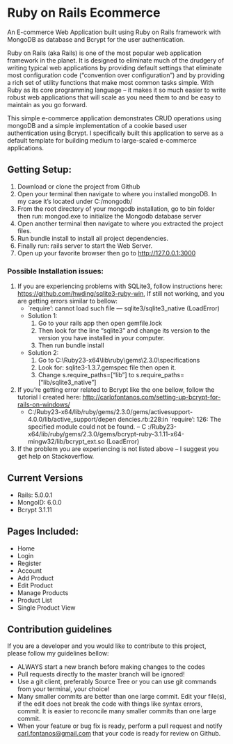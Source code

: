 # Ruby on Rails Ecommerce
An E-commerce Web Application built using Ruby on Rails framework with MongoDB as database and Bcrypt for the user authentication.

Ruby on Rails (aka Rails) is one of the most popular web application framework in the planet. It is designed to eliminate much of the drudgery of writing typical web applications by providing default settings that eliminate most configuration code (“convention over configuration”) and by providing a rich set of utility functions that make most common tasks simple. With Ruby as its core programming language – it makes it so much easier to write robust web applications that will scale as you need them to and be easy to maintain as you go forward.

This simple e-commerce application demonstrates CRUD operations using mongoDB and a simple implementation of a cookie based user authentication using Bcrypt. I specifically built this application to serve as a default template for building medium to large-scaled e-commerce applications.

## Getting Setup:
1. Download or clone the project from Github
2. Open your terminal then navigate to where you installed mongoDB. In my case it’s located under C:/mongodb/
3. From the root directory of your mongodb installation, go to bin folder then run: mongod.exe to initialize the Mongodb database server
4. Open another terminal then navigate to where you extracted the project files.
5. Run bundle install to install all project dependencies.
6. Finally run: rails server to start the Web Server.
7. Open up your favorite browser then go to http://127.0.0.1:3000

### Possible Installation issues:

1. If you are experiencing problems with SQLite3, follow instructions here: https://github.com/hwding/sqlite3-ruby-win, If still not working, and you are getting errors similar to bellow:
	* `require’: cannot load such file — sqlite3/sqlite3_native (LoadError)
	- Solution 1:
		1. Go to your rails app then open gemfile.lock
		2. Then look for the line “sqlite3” and change its version to the version you have installed in your computer.
		3. Then run bundle install
	- Solution 2:
		1. Go to C:\Ruby23-x64\lib\ruby\gems\2.3.0\specifications
		2. Look for: sqlite3-1.3.7.gemspec file then open it.
		3. Change s.require_paths=[“lib”] to s.require_paths= [“lib/sqlite3_native”]
2. If you’re getting error related to Bcrypt like the one bellow, follow the tutorial I created here: http://carlofontanos.com/setting-up-bcrypt-for-rails-on-windows/ 
	* C:/Ruby23-x64/lib/ruby/gems/2.3.0/gems/activesupport-4.0.0/lib/active_support/depen dencies.rb:228:in `require’: 126: The specified module could not be found. – C :/Ruby23-x64/lib/ruby/gems/2.3.0/gems/bcrypt-ruby-3.1.11-x64-mingw32/lib/bcrypt_ext.so (LoadError)
3. If the problem you are experiencing is not listed above – I suggest you get help on Stackoverflow.

## Current Versions
- Rails: 5.0.0.1
- MongoID: 6.0.0
- Bcrypt 3.1.11

## Pages Included:
- Home
- Login
- Register
- Account
- Add Product
- Edit Product
- Manage Products
- Product List
- Single Product View

## Contribution guidelines
If you are a developer and you would like to contribute to this project, please follow my guidelines bellow:
- ALWAYS start a new branch before making changes to the codes
- Pull requests directly to the master branch will be ignored!
- Use a git client, preferably Source Tree or you can use git commands from your terminal, your choice!
- Many smaller commits are better than one large commit. Edit your file(s), if the edit does not break the code with things like syntax errors, commit. It is easier to reconcile many smaller commits than one large commit.
- When your feature or bug fix is ready, perform a pull request and notify carl.fontanos@gmail.com that your code is ready for review on Github.